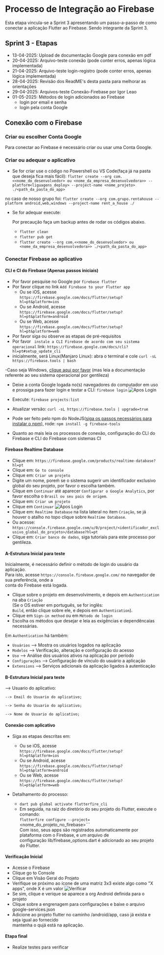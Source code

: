 # Processo de Integração ao Firebase 

Esta etapa vincula-se a Sprint 3 apresentando um passo-a-passo de como conectar a aplicação Flutter ao Firebase.
Sendo integrante da Sprint 3.

## Sprint 3 - Etapas 

- 13-04-2025: Upload de documentação Google para conexão em pdf
- 20-04-2025: Arquivo-teste conexão (pode conter erros, apenas lógica implementada)
- 21-04-2025: Arquivo-teste login-registro (pode conter erros, apenas lógica implementada)
- 28-04-2025: Revisão dos ReadME's desta pasta para melhorar as orientações
- 29-04-2025: Arquivos-teste Conexão-Firebase por Igor Leao
- 01-05-2025: Métodos de login adicionados ao Firebase
   - login por email e senha
   - login pela conta Google
     
## Conexão com o Firebase

### Criar ou escolher Conta Google

Para conectar ao Firebase é necessário criar ou usar uma Conta Google.

### Criar ou adequar o aplicativo
- Se for criar use o código no Powershell ou VS Code(faça já na pasta que deseja fica mais fácil): ```flutter create --org com.<<nome_do_desenvolvedor> ou <nome_da_empresa_desenvolvedora>> --platform<liguagens_deploy> --project-name <nome_projeto> ./<path_da_pasta_do_app>```

no caso de nosso grupo foi: ```flutter create --org com.grupo.rentahouse --platform android,web,windows --project-name rent_a_house ./```

- Se for adequar execute:
  
  Por precaução faça um backup antes de rodar os códigos abaixo.
  - ```flutter clean```
  - ```flutter pub get```
  - ```flutter create --org com.<<nome_do_desenvolvedor> ou <nome_da_empresa_desenvolvedora>> ./<path_da_pasta_do_app>```
    
### Conectar Firebase ao aplicativo

#### CLI e CI do Firebase (Apenas passos iniciais)
- Por favor pesquise no Google por ```firebase flutter```
- Por favor clique no link ```Add Firebase to your Flutter app``` 
  - Ou se iOS, acesse ```https://firebase.google.com/docs/flutter/setup?hl=pt&platform=ios```
  - Ou se Android, acesse ```https://firebase.google.com/docs/flutter/setup?hl=pt&platform=android```
  - Ou se Web, acesse ```https://firebase.google.com/docs/flutter/setup?hl=pt&platform=web```
- Por favor siga ou observe as etapas de pré-requisitos
- Por favor ``` instale a CLI Firebase de acordo com seu sistema operacional``` link: ```https://firebase.google.com/docs/cli?hl=pt#setup_update_cli```
 - inicialmente, será Linux(Manjaro Linux): abra o terminal e cole ```curl -sL https://firebase.tools | bash```

 -Caso seja Windows, [clique aqui por favor](https://github.com/kasshinokun/Projeto-Integrado-Desenvolvimento-Movel/blob/main/Firebase_Conexao/firebase_windows_install.md)
(mas leia a documentação referente ao seu sistema operacional por gentileza)

- Deixe a conta Google logada no(s) navegadores do computador em uso e prossiga para fazer login e testar a CLI: ```firebase login```
![Apos Login](https://github.com/kasshinokun/Projeto-Integrado-Desenvolvimento-Movel/blob/main/Rent_a_House_App/Imagens_S3/aposloginterminalbrowser.jpg)
- Execute: ```firebase projects:list```
- Atualizar versão: ```curl -sL https://firebase.tools | upgrade=true```

- Pode ser feito pelo npm do NodeJS([siga os passos necessários para instalar o npm](https://github.com/kasshinokun/Projeto-Integrado-Desenvolvimento-Movel/blob/main/Firebase_Conexao/NodeJS_Install.md)), rode: ```npm install -g firebase-tools```
- Quanto ao mais leia os processos de conexão, configuração do CLI do Firebase e CLI do Firebase com sistemas CI


#### Firebase Realtime Database
- Clique em: ```https://firebase.google.com/products/realtime-database?hl=pt```
- Clique em: ```Go to console```
- Clique em: ```Criar um projeto```
- Digite um nome, poreḿ se o sistema sugerir um identificador exclusivo global do seu projeto, por favor o escolha também.
- Clique em ```Continuar``` até aparecer ```Configurar o Google Analytics```, por favor escolha o ```Brasil ou seu pais de origem```.
- Clique em: ```Criar um projeto```
- Clique em ```Continuar```
  ![Apos Login](https://github.com/kasshinokun/Projeto-Integrado-Desenvolvimento-Movel/blob/main/Rent_a_House_App/Imagens_S3/projetoconcluido.png)
- Clique em: ```Realtime Database``` na lista lateral no item ```Criação```, se já houver o atalho no topo clique sobre ```Realtime Database```.
- Ou acesse: ```https://console.firebase.google.com/u/0/project/<identificador_exclusivo_global_do_projeto>/database?hl=pt```
- Clique em: ```Criar banco de dados```, siga tutoriais para este processo por gentileza.

#### A-Estrutura Inicial para teste

Inicialmente, é necessário definir o método de login do usuário da aplicação.
<br>Para isto, acesse ```https://console.firebase.google.com/``` no navegador de sua preferência, onde a <br>conta do Firebase está logada.
- Clique sobre o projeto em desenvolvimento, e depois em ```Authentication``` na aba ```Criação```<br>(Se o OS estiver em português, se for inglês: <br>
```Build```, então clique sobre ele, e depois em ```Authentication```).
- Clique em ```Sign-in method``` ou em ```Método de login```
- Escolha os métodos que desejar e leia as exigências e dependêncaias necessárias.

Em ```Authentication``` há também:
- ```Usuários``` --> Mostra os usuários logados na aplicação
- ```Modelos``` --> Verificação, alteração e configuração do acesso
- ```Uso``` --> Análise dos usuários ativos na aplicação por período
- ```Configurações``` --> Configuração de vínculo do usuário a aplicação
- ```Extensions``` --> Serviços adicionais da aplicação ligados à autenticação

#### B-Estrutura Inicial para teste 

--> Usuario do aplicativo:
    
    --> Email do Usuario do aplicativo;
    
    --> Senha do Usuario do aplicativo;
    
    --> Nome de Usuario do aplicativo;

#### Conexão com aplicativo
- Siga as etapas descritas em:
  - Ou se iOS, acesse ```https://firebase.google.com/docs/flutter/setup?hl=pt&platform=ios```
  - Ou se Android, acesse ```https://firebase.google.com/docs/flutter/setup?hl=pt&platform=android```
  - Ou se Web, acesse ```https://firebase.google.com/docs/flutter/setup?hl=pt&platform=web```

- Detalhamento do processo:
  - ```dart pub global activate flutterfire_cli```
  - Em seguida, na raiz do diretório do seu projeto do Flutter, execute o comando:
    <br>```flutterfire configure --project=```<nome_do_projeto_no_firebase>```
    <br>Com isso, seus apps são registrados automaticamente por plataforma com o Firebase, e um arquivo de <br>configuração lib/firebase_options.dart é adicionado ao seu projeto do Flutter.

#### Verificação Inicial
- Acesse o Firebase
- Clique go to Console
- Clique em Visão Geral do Projeto
- Verifique se próximo ao ícone de uma matriz 3x3 existe algo como "X apps", onde X é um valor
  ![Verificar](https://github.com/kasshinokun/Projeto-Integrado-Desenvolvimento-Movel/blob/main/Rent_a_House_App/Imagens_S3/verificar_app_firebase.png)
- Se sim, clique e verique se aparece a org Android definida para o projeto
- Clique sobre a engrenagem para configurações e baixe o arquivo google-services.json
- Adicione ao projeto flutter no caminho /android/app, caso já exista e seja igual ao fornecido<br>mantenha o qujá está na aplicação.
#### Etapa final
- Realize testes para verificar

